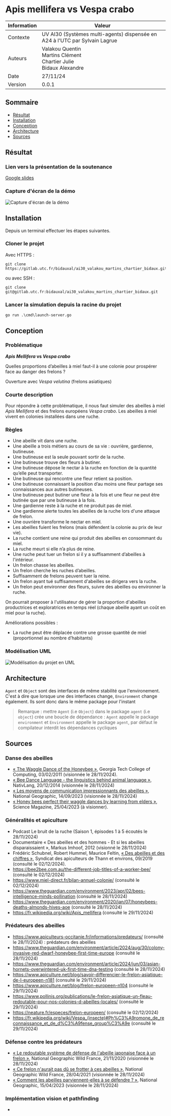 # Apis mellifera vs Vespa crabo

| Information | Valeur                                                                         |
| ----------- | ------------------------------------------------------------------------------ |
| Contexte    | UV AI30 (Systèmes multi-agents) dispensée en A24 à l'UTC par Sylvain Lagrue    |
| Auteurs     | Valakou Quentin <br> Martins Clément <br> Chartier Julie <br> Bidaux Alexandre |
| Date        | 27/11/24                                                                       |
| Version     | 0.0.1                                                                          |

## Sommaire

- [Résultat](#résultat)
- [Installation](#installation)
- [Conception](#conception)
- [Architecture](#architecture)
- [Sources](#sources)

## Résultat

### Lien vers la présentation de la soutenance

[Google slides](https://docs.google.com/presentation/d/1iAHNwlmZweJUNYqqZqQWgXstjSIhNtLi2vJ8IsF_iug/edit?usp=sharing)

### Capture d'écran de la démo

![Capture d'écran de la démo](/docs/)

## Installation

Depuis un terminal effectuer les étapes suivantes.

### Cloner le projet

Avec HTTPS :

```
git clone https://gitlab.utc.fr/bidauxal/ai30_valakou_martins_chartier_bidaux.git
```

ou avec SSH :

```
git clone git@gitlab.utc.fr:bidauxal/ai30_valakou_martins_chartier_bidaux.git
```

### Lancer la simulation depuis la racine du projet

```
go run .\cmd\launch-server.go
```

## Conception

### Problématique

**_Apis Mellifera_ vs _Vespa crabo_**

Quelles proportions d’abeilles à miel faut-il à une colonie pour prospérer face au danger des frelons ?

Ouverture avec _Vespa velutina_ (frelons asiatiques)

### Courte description

Pour répondre à cette problématique, il nous faut simuler des abeilles à miel _Apis Mellifera_ et des frelons européens _Vespa crabo_. Les abeilles à miel vivent en colonies installées dans une ruche.

### Règles

- Une abeille vit dans une ruche.
- Une abeille a trois métiers au cours de sa vie : ouvrière, gardienne, butineuse.
- Une butineuse est la seule pouvant sortir de la ruche.
- Une butineuse trouve des fleurs à butiner.
- Une butineuse dépose le nectar à la ruche en fonction de la quantité qu’elle peut transporter.
- Une butineuse qui rencontre une fleur retient sa position.
- Une butineuse connaissant la position d’au moins une fleur partage ses connaissances aux autres butineuses.
- Une butineuse peut butiner une fleur à la fois et une fleur ne peut être butinée que par une butineuse à la fois.
- Une gardienne reste à la ruche et ne produit pas de miel.
- Une gardienne alerte toutes les abeilles de la ruche lors d'une attaque de frelon.
- Une ouvrière transforme le nectar en miel.
- Les abeilles fuient les frelons (mais défendent la colonie au prix de leur vie).
- La ruche contient une reine qui produit des abeilles en consommant du miel.
- La ruche meurt si elle n’a plus de reine.
- Une ruche peut tuer un frelon si il y a suffisamment d’abeilles à l'intérieur.
- Un frelon chasse les abeilles.
- Un frelon cherche les ruches d’abeilles.
- Suffisamment de frelons peuvent tuer la reine.
- Un frelon ayant tué suffisamment d'abeilles se dirigera vers la ruche.
- Un frelon peut environner des fleurs, suivre des abeilles ou environner la ruche.

On pourrait proposer à l'utilisateur de gérer la proportion d'abeilles productrices et exploratrices en temps réel (chaque abeille ayant un coût en miel pour la ruche).

Améliorations possibles :

- La ruche peut être déplacée contre une grosse quantité de miel (proportionnel au nombre d’habitants)

### Modélisation UML

![](/docs/conception/projet_uml.png "Modélisation du projet en UML")

## Architecture

`Agent` et `Object` sont des interfaces de même stabilité que l'environement. C'est à dire que lorsque une des interfaces change, `Environment` change également. Ils sont donc dans le même package pour l'instant

> Remarque : mettre `Agent` (i.e `Object`) dans le package `agent` (i.e `object`) crée une boucle de dépendance :
> `Agent` appelle le package `environment` et `Environment` appelle le package `agent`, par défaut le compilateur interdit les dépendances cycliques

## Sources

### Danse des abeilles

- [« The Waggle Dance of the Honeybee »](https://www.youtube.com/watch?v=bFDGPgXtK-U), Georgia Tech College of Computing, 03/02/2011 (visionnée le 28/11/2024).
- [« Bee Dance Language - the linguistics behind animal language »](https://www.youtube.com/watch?v=pb1lRI-YePU), NativLang, 20/12/2014 (visionnée le 28/11/2024)
- [« Les moyens de communication impressionnants des abeilles »](https://www.nationalgeographic.fr/video/animaux/les-moyens-de-communication-impressionnants-des-abeilles), National Geographic, 14/09/2023 (visionnée le 28/11/2024)
- [« Honey bees perfect their waggle dances by learning from elders »](https://www.youtube.com/watch?v=Cylim87fFgU), Science Magazine, 25/04/2023 (à visionner).

### Généralités et apiculture

- Podcast Le bruit de la ruche (Saison 1, épisodes 1 à 5 écoutés le 28/11/2024)
- Documentaire « Des abeilles et des hommes - Et si les abeilles disparaissaient », Markus Imhoof, 2012 (visionné le 28/11/2024)
- Frédéric Schubnel, Robert Hummel, Maurice Feltin, [« Des abeilles et des chiffres »](http://rucherecole68.thann.free.fr/Calendrier%20apicole/des_abeilles_des_chiffres.pdf), Syndicat des apiculteurs de Thann et environs, 09/2019 (consulté le 02/12/2024).
- https://bee2bee.com.au/the-different-job-titles-of-a-worker-bee/ (consulté le 02/12/2024)
- https://www.miel-direct.fr/bilan-annuel-colonie/ (consulté le 02/12/2024)
- https://www.theguardian.com/environment/2023/apr/02/bees-intelligence-minds-pollination (consulté le 28/11/2024)
- https://www.theguardian.com/environment/2020/jan/07/honeybees-deaths-almonds-hives-aoe (consulté le 28/11/2024)
- https://fr.wikipedia.org/wiki/Apis_mellifera (consulté le 29/11/2024)

### Prédateurs des abeilles

- https://www.apiculteurs-occitanie.fr/informations/predateurs/ (consulté le 28/11/2024) : prédateurs des abeilles
- https://www.theguardian.com/environment/article/2024/aug/30/colony-invasive-red-dwarf-honeybee-first-time-europe (consulté le 28/11/2024)
- https://www.theguardian.com/environment/article/2024/jun/03/asian-hornets-overwintered-uk-first-time-dna-testing (consulté le 28/11/2024)
- https://www.apiculture.net/blog/savoir-differencier-le-frelon-asiatique-de-l-europeen-n181 (consulté le 29/11/2024)
- https://www.apiculture.net/blog/frelon-europeen-n104 (consulté le 29/11/2024)
- https://www.pollinis.org/publications/le-frelon-asiatique-un-fleau-redoutable-pour-nos-colonies-d-abeilles-locales/ (consulté le 29/11/2024)
- https://neature.fr/especes/frelon-europeen/ (consulté le 02/12/2024)
- https://fr.wikipedia.org/wiki/Vespa_(insecte)#Ph%C3%A9romone_de_reconnaissance_et_de_d%C3%A9fense_group%C3%A9e (consulté le 29/11/2024)

### Défense contre les prédateurs

- [« Le redoutable système de défense de l'abeille japonaise face à un frelon »](https://www.youtube.com/watch?v=bDHWv8_-f4U), National Geographic Wild France, 21/11/2020 (visionnée le 28/11/2024)
- [« Ce frelon n'aurait pas dû se frotter à ces abeilles »](https://www.youtube.com/watch?v=N_AO8XvAZgQ), National Geographic Wild France, 28/04/2021 (visionnée le 28/11/2024)
- [« Comment les abeilles parviennent-elles à se défendre ? »](https://www.nationalgeographic.fr/video/animaux/comment-les-abeilles-parviennent-elles-a-se-defendre), National Geographic, 15/04/2023 (visionnée le 28/11/2024)

### Implémentation vision et pathfinding

-
